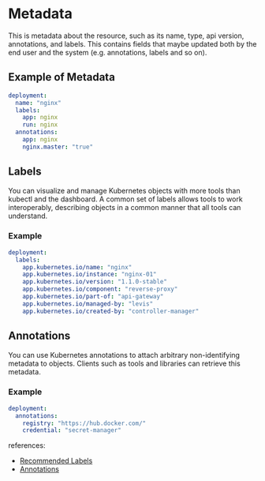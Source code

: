 # Metadata
This is metadata about the resource, such as its name, type, api version, annotations, and labels. This contains fields that maybe updated both by the end user and the system (e.g. annotations, labels and so on).

## Example of Metadata
```yaml
deployment:
  name: "nginx"
  labels:
    app: nginx
    run: nginx
  annotations:
    app: nginx
    nginx.master: "true"
```

## Labels
You can visualize and manage Kubernetes objects with more tools than kubectl and the dashboard. A common set of labels allows tools to work interoperably, describing objects in a common manner that all tools can understand. 

### Example
```yaml
deployment:
  labels:
    app.kubernetes.io/name: "nginx"
    app.kubernetes.io/instance: "nginx-01"
    app.kubernetes.io/version: "1.1.0-stable"
    app.kubernetes.io/component: "reverse-proxy"
    app.kubernetes.io/part-of: "api-gateway"
    app.kubernetes.io/managed-by: "levis"
    app.kubernetes.io/created-by: "controller-manager"
```

## Annotations
You can use Kubernetes annotations to attach arbitrary non-identifying metadata to objects. Clients such as tools and libraries can retrieve this metadata.

### Example
```yaml
deployment:
  annotations:
    registry: "https://hub.docker.com/"
    credential: "secret-manager"
```

references: 
- [Recommended Labels](https://kubernetes.io/docs/concepts/overview/working-with-objects/common-labels/) 
- [Annotations](https://kubernetes.io/docs/concepts/overview/working-with-objects/annotations/)